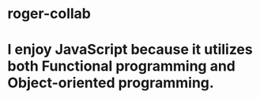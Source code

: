 # roger-collab

# I enjoy JavaScript because it utilizes both Functional programming and Object-oriented programming.